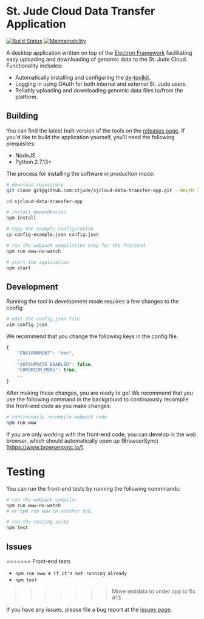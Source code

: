 

St. Jude Cloud Data Transfer Application
========================================

[![Build Status](https://travis-ci.org/stjude/sjcloud-data-transfer-app.svg?branch=master)](https://travis-ci.org/stjude/sjcloud-data-transfer-app) [![Maintainability](https://api.codeclimate.com/v1/badges/ce7eed7d778bf50ac81a/maintainability)](https://codeclimate.com/github/stjude/sjcloud-data-transfer-app/maintainability) 

A desktop application written on top of the [Electron Framework](https://electron.atom.io/) facilitating easy uploading and downloading of genomic data to the  St. Jude Cloud. Functionality includes:

* Automatically installing and configuring the [dx-toolkit](https://github.com/dnanexus/dx-toolkit).
* Logging in using OAuth for both internal and external St. Jude users.
* Reliably uploading and downloading genomic data files to/from the platform.


Building
-------

You can find the latest built version of the tools on the [releases page](https://github.com/stjude/sjcloud-data-transfer-app/releases). If you'd like to build the application yourself, you'll need the following prequisites:

* NodeJS
* Python 2.7.13+

The process for installing the software in production mode:

```bash
# download repository
git clone git@github.com:stjude/sjcloud-data-transfer-app.git --depth 1

cd sjcloud-data-transfer-app

# install dependencies
npm install

# copy the example configuration
cp config-example.json config.json 

# run the webpack compilation step for the frontend.
npm run www-no-watch

# start the application
npm start
```

Development
-----------

Running the tool in development mode requires a few changes to the config:

```bash
# edit the config.json file
vim config.json
```

We recommend that you change the following keys in the config
 file.

```javascript
{
    "ENVIRONMENT": "dev",
    ...
    "AUTOUPDATE_ENABLED": false,
    "CHROMIUM_MENU": true,
    ...
}
```

After making these changes, you are ready to go! We recommend that you use the following command in the background to continuously recompile the front-end code as you make changes:

```bash
# continuously recompile webpack code
npm run www
```

If you are only working with the front-end code, you can develop in the web browser, which should automatically open up (BrowserSync)[https://www.browsersync.io/]. 


Testing
=======

You can run the front-end tests by running the following commnands:


```bash
# run the webpack compiler
npm run www-no-watch 
# or npm run www in another tab.

# run the testing suite
npm test
```

Issues
------
=======
Front-end tests
- `npm run www # if it's not running already`
- `npm test`
>>>>>>> Move testdata to under app to fix #13

If you have any issues, please file a bug report at the [issues page](https://github.com/stjude/sjcloud-data-transfer-app/issues).

